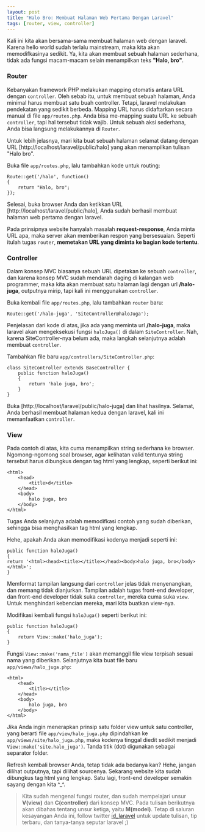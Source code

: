 ```yaml
---
layout: post
title: "Halo Bro: Membuat Halaman Web Pertama Dengan Laravel"
tags: [router, view, controller]
---
```


Kali ini kita akan bersama-sama membuat halaman web dengan laravel. Karena hello world sudah terlalu mainstream, maka kita akan memodifkasinya sedikit. Ya, kita akan membuat sebuah halaman sederhana, tidak ada fungsi macam-macam selain menampilkan teks
**"Halo, bro"**.

### Router

Kebanyakan framework PHP melakukan mapping otomatis antara URL dengan `controller`. Oleh sebab itu, untuk membuat sebuah halaman, Anda minimal harus membuat satu buah controller. Tetapi, laravel melakukan pendekatan yang sedikit berbeda. Mapping URL harus didaftarkan secara manual di file `app/routes.php`. Anda bisa me-mapping suatu URL ke sebuah `controller`, tapi hal tersebut tidak wajib. Untuk sebuah aksi sederhana, Anda bisa langsung melakukannya di `Router`.

Untuk lebih jelasnya, mari kita buat sebuah halaman selamat datang dengan URL [http://localhost/laravel/public/halo] yang akan menampilkan tulisan "Halo bro".

Buka file `app/routes.php`, lalu tambahkan kode untuk routing:


    Route::get('/halo', function()
    {
        return "Halo, bro";
    });

Selesai, buka browser Anda dan ketikkan URL [http://localhost/laravel/public/halo], Anda sudah berhasil membuat halaman web pertama dengan laravel.

Pada prinsipnya website hanyalah masalah **request-response**, Anda minta URL apa, maka server akan memberikan respon yang bersesuaian. Seperti itulah tugas `router`, **memetakan URL yang diminta ke bagian kode tertentu**.

### Controller

Dalam konsep MVC biasanya sebuah URL dipetakan ke sebuah `controller`, dan karena konsep MVC sudah mendarah daging di kalangan web programmer, maka kita akan membuat satu halaman lagi dengan url **/halo-juga**, outputnya mirip, tapi kali ini menggunakan `controller`.

Buka kembali file `app/routes.php`, lalu tambahkan `router` baru:

    Route::get('/halo-juga', 'SiteController@haloJuga');


Penjelasan dari kode di atas, jika ada yang meminta url **/halo-juga**, maka laravel akan mengeksekusi fungsi `haloJuga()` di dalam `SiteController`. Nah, karena SiteController-nya belum ada, maka langkah selanjutnya adalah membuat `controller`.

Tambahkan file baru `app/controllers/SiteController.php`:

    class SiteController extends BaseController {
        public function haloJuga()
        {
            return 'halo juga, bro';
        }
    }

Buka [http://localhost/laravel/public/halo-juga] dan lihat hasilnya. Selamat, Anda berhasil membuat halaman kedua dengan laravel, kali ini memanfaatkan `controller`.

### View

Pada contoh di atas, kita cuma menampilkan string sederhana ke browser. Ngomong-ngomong soal browser, agar kelihatan valid tentunya string tersebut harus dibungkus dengan tag html yang lengkap, seperti berikut ini:

    <html>
        <head>
            <title>d</title>
        </head>
        <body>
            halo juga, bro
        </body>
    </html>


Tugas Anda selanjutya adalah memodifkasi contoh yang sudah diberikan, sehingga bisa menghasilkan tag html yang lengkap.

Hehe, apakah Anda akan memodifikasi kodenya menjadi seperti ini:

    public function haloJuga()
    {
    return '<html><head><title></title></head><body>halo juga, bro</body></html>';
    }

Memformat tampilan langsung dari `controller` jelas tidak menyenangkan, dan memang tidak dianjurkan. Tampilan adalah tugas front-end developer, dan front-end developer tidak suka `controller`, mereka cuma suka `view`. Untuk menghindari kebencian mereka, mari kita buatkan view-nya.

Modifikasi kembali fungsi `haloJuga()` seperti berikut ini:

    public function haloJuga()
    {
    	return View::make('halo_juga');
    }

Fungsi `View::make('nama_file')` akan memanggil file view terpisah sesuai nama yang diberikan. Selanjutnya kita buat file baru `app/views/halo_juga.php`:

    <html>
        <head>
            <title></title>
        </head>
        <body>
            halo juga, bro
        </body>
    </html>

Jika Anda ingin menerapkan prinsip satu folder view untuk satu controller, yang berarti file `app/view/halo_juga.php` dipindahkan ke `app/views/site/halo_juga.php`, maka kodenya tinggal diedit sedikit menjadi `View::make('site.halo_juga')`. Tanda titik (dot) digunakan sebagai separator folder.

Refresh kembali browser Anda, tetap tidak ada bedanya kan? Hehe, jangan dilihat outputnya, tapi dilihat sourcenya. Sekarang website kita sudah dibungkus tag html yang lengkap. Satu lagi, front-end developer semakin sayang dengan kita ^_^.

> Kita sudah mengenal fungsi router, dan sudah mempelajari unsur **V(view)** dan **C(controller)** dari konsep MVC. Pada tulisan berikutnya akan dibahas tentang unsur ketiga, yaitu **M(model)**. Tetap di saluran kesayangan Anda ini, follow twitter [id_laravel](http://twitter.com/id_laravel) untuk update tulisan, tip terbaru, dan tanya-tanya seputar laravel ;)
